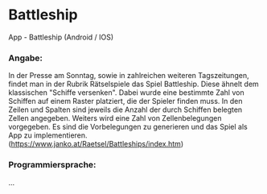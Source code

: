# Battleship
App - Battleship (Android / IOS)

### Angabe:
In der Presse am Sonntag, sowie in zahlreichen weiteren Tagszeitungen, findet man in der Rubrik Rätselspiele das Spiel Battleship. Diese ähnelt dem klassischen "Schiffe versenken". Dabei wurde eine bestimmte Zahl von Schiffen auf einem Raster platziert, die der Spieler finden muss. In den Zeilen und Spalten sind jeweils die Anzahl der durch Schiffen belegten Zellen angegeben. Weiters wird eine Zahl von Zellenbelegungen vorgegeben. Es sind die Vorbelegungen zu generieren und das Spiel als App zu implementieren. (https://www.janko.at/Raetsel/Battleships/index.htm)

### Programmiersprache:
...
